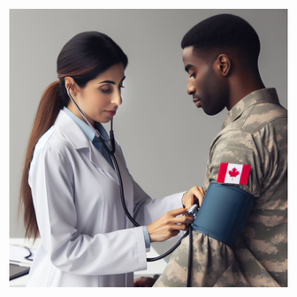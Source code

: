 ![my image](https://raw.githubusercontent.com/DFHP-Screening-Tool/preventive-screening-app/main/pic%20for%20app.png)

